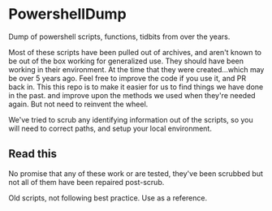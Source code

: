 # PowershellDump
Dump of powershell scripts, functions, tidbits from over the years.

Most of these scripts have been pulled out of archives, and aren't known to be out of the box working for generalized use. They should have been working in their environment.
At the time that they were created...which may be over 5 years ago. Feel free to improve the code if you use it, and PR back in. This this repo is to make it easier for us to find things we have done in the past.
and improve upon the methods we used when they're needed again. But not need to reinvent the wheel.

We've tried to scrub any identifying information out of the scripts, so you will need to correct paths, and setup your local environment.

## Read this
No promise that any of these work or are tested, they've been scrubbed but not all of them have been repaired post-scrub.

Old scripts, not following best practice. Use as a reference.
